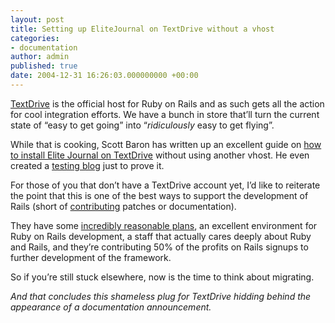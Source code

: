 ```yaml
---
layout: post
title: Setting up EliteJournal on TextDrive without a vhost
categories:
- documentation
author: admin
published: true
date: 2004-12-31 16:26:03.000000000 +00:00
---
```

<p><a href="http://www.textdrive.com">TextDrive</a> is the official host for Ruby on Rails and as such gets all the action for cool integration efforts. We have a bunch in store that&#8217;ll turn the current state of &#8220;easy to get going&#8221; into &#8220;<i>ridiculously</i> easy to get flying&#8221;.</p>
<p>While that is cooking, Scott Baron has written up an excellent guide on <a href="http://trac.elitists.net/cgi-bin/trac.cgi/wiki/EJOnTextDrive">how to install Elite Journal on TextDrive</a> without using another vhost. He even created a <a href="http://elitists.textdriven.com/ej/">testing blog</a> just to prove it.</p>
<p>For those of you that don&#8217;t have a TextDrive account yet, I&#8217;d like to reiterate the point that this is one of the best ways to support the development of Rails (short of <a href="http://dev.rubyonrails.com/">contributing</a> patches or documentation).</p>
<p>They have some <a href="http://www.textdrive.com/plans/">incredibly reasonable plans</a>, an excellent environment for Ruby on Rails development, a staff that actually cares deeply about Ruby and Rails, and they&#8217;re contributing 50% of the profits on Rails signups to further development of the framework.</p>
<p>So if you&#8217;re still stuck elsewhere, now is the time to think about migrating.</p>
<p><i>And that concludes this shameless plug for TextDrive hidding behind the appearance of a documentation announcement.</i></p>